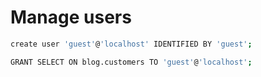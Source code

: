 # Manage users

```sh
create user 'guest'@'localhost' IDENTIFIED BY 'guest';

GRANT SELECT ON blog.customers TO 'guest'@'localhost';
```